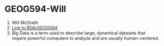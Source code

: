 # GEOG594-Will
1. Will McGrath
2. [Link to BDA/GEOG594](https://map.sdsu.edu/bigdata/)
3. Big Data is a term used to describe large, dynamical datasets that require powerful computers to analyze and are usually human-centered. 
